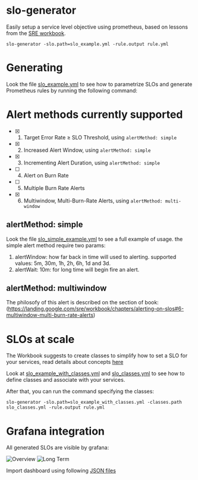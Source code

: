 # slo-generator
Easily setup a service level objective using prometheus, based on lessons from the [SRE workbook](https://landing.google.com/sre/workbook/chapters/alerting-on-slos/).

```
slo-generator -slo.path=slo_example.yml -rule.output rule.yml
```


# Generating

Look the file [slo_example.yml](./examples/slo_example.yml) to see how to parametrize SLOs and generate Prometheus rules by running the following command:

# Alert methods currently supported

- [x] 1. Target Error Rate ≥ SLO Threshold, using `alertMethod: simple`
- [x] 2. Increased Alert Window, using `alertMethod: simple`
- [x] 3. Incrementing Alert Duration, using `alertMethod: simple`
- [ ] 4. Alert on Burn Rate
- [ ] 5. Multiple Burn Rate Alerts
- [x] 6. Multiwindow, Multi-Burn-Rate Alerts, using `alertMethod: multi-window`

## alertMethod: simple

Look the file [slo_simple_example.yml](./examples/slo_simple_example.yml) to see a full example of usage.
the simple alert method require two params:

1. alertWindow: how far back in time will used to alerting. supported values: 5m, 30m, 1h, 2h, 6h, 1d and 3d.
2. alertWait: 10m: for long time will begin fire an alert.

## alertMethod: multiwindow

The philosofy of this alert is described on the section of book: (https://landing.google.com/sre/workbook/chapters/alerting-on-slos#6-multiwindow-multi-burn-rate-alerts)

# SLOs at scale

The Workbook suggests to create classes to simplify how to set a SLO for your services, read details about concepts [here](https://landing.google.com/sre/workbook/chapters/alerting-on-slos/#alerting_at_scale)

Look at [slo_example_with_classes.yml](./examples/slo_example_with_classes.yml) and [slo_classes.yml](./examples/slo_classes.yml) to see how to define classes and associate with your services.

After that, you can run the command specifying the classes:

```
slo-generator -slo.path=slo_example_with_classes.yml -classes.path slo_classes.yml -rule.output rule.yml
```

# Grafana integration

All generated SLOs are visible by grafana:

![Overview](https://github.com/globocom/slo-generator/raw/master/grafana-screenshots/slo-overview.png)
![Long Term](https://github.com/globocom/slo-generator/raw/master/grafana-screenshots/slo-long-term.png)

Import dashboard using following [JSON files](./grafana-dashboards)
